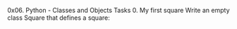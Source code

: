 0x06. Python - Classes and Objects
Tasks
0. My first square
Write an empty class Square that defines a square:
